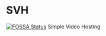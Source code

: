 # SVH
[![FOSSA Status](https://app.fossa.com/api/projects/git%2Bgithub.com%2Fdjbios%2FSVH.svg?type=large)](https://app.fossa.com/projects/git%2Bgithub.com%2Fdjbios%2FSVH?ref=badge_large)
Simple Video Hosting
